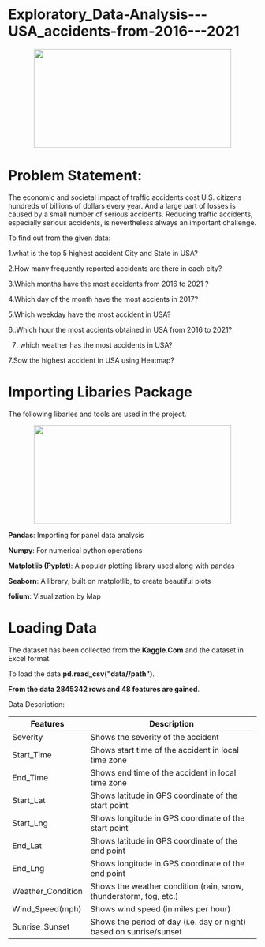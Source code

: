 # Exploratory_Data-Analysis---USA_accidents-from-2016---2021

<p align="center">
     <img width="400" height="200" src="https://user-images.githubusercontent.com/119164734/210074112-12486a95-cdab-4cf9-a242-10cf2368d5c7.jpg">
</p>

# Problem Statement:

The economic and societal impact of traffic accidents cost U.S. citizens hundreds of billions of dollars every year. And a large part of losses is caused by a small number of serious accidents. Reducing traffic accidents, especially serious accidents, is nevertheless always an important challenge.
 
To find out from the given data:

1.what is the top 5 highest accident City and State in USA?

2.How many frequently reported accidents are there in each city?

3.Which months have the most accidents from 2016 to 2021 ?

4.Which day of the month have the most accients in 2017?

5.Which weekday have the most accident in USA?

6..Which hour the most accients obtained in USA from 2016 to 2021?

7. which weather has the most accidents in USA?

7.Sow the highest accident in USA using Heatmap?
  
# Importing Libaries Package

The following libaries and tools are used in the project.


<p align="center">
     <img width="400" height="200" src="https://user-images.githubusercontent.com/119164734/210078332-6fed5ad6-2712-4e12-bb53-d48722cd36ab.png">
</p>

**Pandas**: Importing for panel data analysis

**Numpy**: For numerical python operations

**Matplotlib (Pyplot)**: A popular plotting library used along with pandas

**Seaborn**: A library, built on matplotlib, to create beautiful plots

**folium**: Visualization by Map

# Loading Data

The dataset has been collected from the **Kaggle.Com** and the dataset in Excel format.

To load the data **pd.read_csv("data//path")**.

**From the data 2845342 rows and 48 features are gained**.


Data Description:

| Features | Description |
|---|---|
|Severity| Shows the severity of the accident|
|Start_Time|Shows start time of the accident in local time zone|
|End_Time|Shows end time of the accident in local time zone|
|Start_Lat|Shows latitude in GPS coordinate of the start point|
|Start_Lng|Shows longitude in GPS coordinate of the start point|
|End_Lat|Shows latitude in GPS coordinate of the end point|
|End_Lng|Shows longitude in GPS coordinate of the end point|
|Weather_Condition|Shows the weather condition (rain, snow, thunderstorm, fog, etc.)|
|Wind_Speed(mph)| Shows wind speed (in miles per hour)|
|Sunrise_Sunset|Shows the period of day (i.e. day or night) based on sunrise/sunset|

